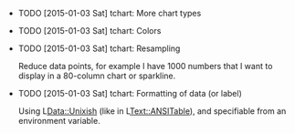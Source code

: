 * TODO [2015-01-03 Sat] tchart: More chart types
* TODO [2015-01-03 Sat] tchart: Colors
* TODO [2015-01-03 Sat] tchart: Resampling

  Reduce data points, for example I have 1000 numbers that I want to display in a
  80-column chart or sparkline.
* TODO [2015-01-03 Sat] tchart: Formatting of data (or label)

  Using L<Data::Unixish> (like in L<Text::ANSITable>), and specifiable from an
  environment variable.
